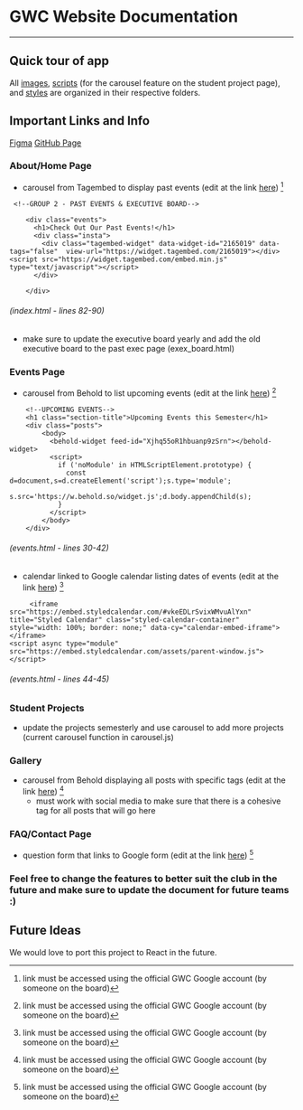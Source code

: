 # GWC Website Documentation
---
## Quick tour of app
All [images](../images), [scripts](../scripts) (for the carousel feature on the student project page), and [styles](../styles) are organized in their respective folders.

## Important Links and Info
[Figma](https://www.figma.com/design/LstWuxLiqUQqx1IAH3m5CE/Girls-Who-Code-at-UCF?node-id=0-1&t=IIOgjmRrbZjQEFFn-0)
[GitHub Page](https://girlswhocodeucf.github.io/GWC-Website/index.html)

### About/Home Page
- carousel from Tagembed to display past events (edit at the link [here](https://app.tagembed.com/home)) [^1]
```
 <!--GROUP 2 - PAST EVENTS & EXECUTIVE BOARD-->

    <div class="events">
      <h1>Check Out Our Past Events!</h1>
      <div class="insta">
        <div class="tagembed-widget" data-widget-id="2165019" data-tags="false"  view-url="https://widget.tagembed.com/2165019"></div><script src="https://widget.tagembed.com/embed.min.js" type="text/javascript"></script>
      </div>
      
    </div>
```
###### (index.html - lines 82-90)

- make sure to update the executive board yearly and add the old executive board to the past exec page (exex_board.html)
### Events Page
- carousel from Behold to list upcoming events (edit at the link [here](https://app.behold.so/feeds)) [^1]
```
    <!--UPCOMING EVENTS-->
    <h1 class="section-title">Upcoming Events this Semester</h1>
    <div class="posts">
        <body>
          <behold-widget feed-id="Xjhq55oR1hbuanp9zSrn"></behold-widget>
          <script>
            if ('noModule' in HTMLScriptElement.prototype) {
              const d=document,s=d.createElement('script');s.type='module';
              s.src='https://w.behold.so/widget.js';d.body.appendChild(s);
            }
          </script>
        </body>
    </div>
```
###### (events.html - lines 30-42)
- calendar linked to Google calendar listing dates of events (edit at the link [here](https://app.styledcalendar.com/calendars/vkeEDLrSvixWMvuAlYxn/edit)) [^1]
```
     <iframe src="https://embed.styledcalendar.com/#vkeEDLrSvixWMvuAlYxn" title="Styled Calendar" class="styled-calendar-container" style="width: 100%; border: none;" data-cy="calendar-embed-iframe"></iframe>
<script async type="module" src="https://embed.styledcalendar.com/assets/parent-window.js"></script>
```
###### (events.html - lines 44-45)
### Student Projects
- update the projects semesterly and use carousel to add more projects (current carousel function in carousel.js)
### Gallery
- carousel from Behold displaying all posts with specific tags (edit at the link [here](https://app.behold.so/feeds)) [^1]
    * must work with social media to make sure that there is a cohesive tag for all posts that will go here 

### FAQ/Contact Page
- question form that links to Google form (edit at the link [here](https://docs.google.com/forms/d/1d3OpxU544Jnh3Qlo6QiHSDOYPjERGDvFQ4bBD_LiHgY/edit)) [^1]

### Feel free to change the features to better suit the club in the future and make sure to update the document for future teams :)
## Future Ideas
We would love to port this project to React in the future.

[^1]: link must be accessed using the official GWC Google account (by someone on the board)
